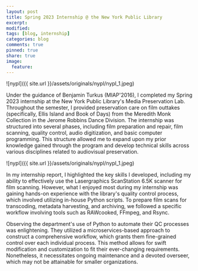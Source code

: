 ```yaml
---
layout: post
title: Spring 2023 Internship @ the New York Public Library
excerpt:
modified:
tags: [blog, internship]
categories: blog
comments: true
pinned: true
share: true
image:
  feature:
---
```


![nypl]({{ site.url }}/assets/originals/nypl/nypl_1.jpeg)

Under the guidance of Benjamin Turkus (MIAP'2016), I completed my Spring 2023 internship at the New York Public Library's Media Preservation Lab. Throughout the semester, I provided preservation care on film outtakes (specifically, Ellis Island and Book of Days) from the Meredith Monk Collection in the Jerome Robbins Dance Division. The internship was structured into several phases, including film preparation and repair, film scanning, quality control, audio digitization, and basic computer programming. This structure allowed me to expand upon my prior knowledge gained through the program and develop technical skills across various disciplines related to audiovisual preservation.

![nypl]({{ site.url }}/assets/originals/nypl/nypl_1.jpeg)

In my internship report, I highlighted the key skills I developed, including my ability to effectively use the Lasergraphics ScanStation 6.5K scanner for film scanning. However, what I enjoyed most during my internship was gaining hands-on experience with the library's quality control process, which involved utilizing in-house Python scripts. To prepare film scans for transcoding, metadata harvesting, and archiving, we followed a specific workflow involving tools such as RAWcooked, FFmpeg, and Rsync.

Observing the department's use of Python to automate their QC processes was enlightening. They utilized a microservices-based approach to construct a comprehensive workflow, which grants them fine-grained control over each individual process. This method allows for swift modification and customization to fit their ever-changing requirements. Nonetheless, it necessitates ongoing maintenance and a devoted overseer, which may not be attainable for smaller organizations.
